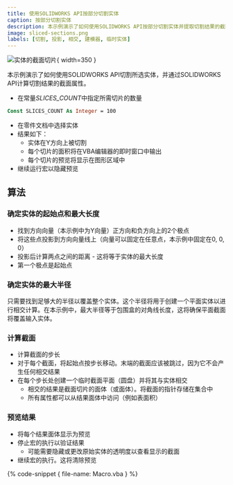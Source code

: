 ```yaml
---
title: 使用SOLIDWORKS API按部分切割实体
caption: 按部分切割实体
description: 本示例演示了如何使用SOLIDWORKS API按部分切割实体并提取切割结果的截面数据。
image: sliced-sections.png
labels: [切割, 投影, 相交, 建模器, 临时实体]
---
```

![实体的截面切片](sliced-sections.png){ width=350 }

本示例演示了如何使用SOLIDWORKS API切割所选实体，并通过SOLIDWORKS API计算切割结果的截面属性。

* 在常量*SLICES_COUNT*中指定所需切片的数量
~~~ vb
Const SLICES_COUNT As Integer = 100
~~~
* 在零件文档中选择实体
* 结果如下：
    * 实体在Y方向上被切割
    * 每个切片的面积将在VBA编辑器的即时窗口中输出
    * 每个切片的预览将显示在图形区域中
* 继续运行宏以隐藏预览

## 算法

### 确定实体的起始点和最大长度

* 找到方向向量（本示例中为Y向量）正方向和负方向上的2个极点
* 将这些点投影到方向向量线上（向量可以固定在任意点，本示例中固定在0, 0, 0）
* 投影后计算两点之间的距离 - 这将等于实体的最大长度
* 第一个极点是起始点

### 确定实体的最大半径
只需要找到足够大的半径以覆盖整个实体。这个半径将用于创建一个平面实体以进行相交计算。在本示例中，最大半径等于包围盒的对角线长度，这将确保平面截面将覆盖输入实体。

### 计算截面
* 计算截面的步长
* 对于每个截面，将起始点按步长移动。末端的截面应该被跳过，因为它不会产生任何相交结果
* 在每个步长处创建一个临时截面平面（圆盘）并将其与实体相交
    * 相交的结果是截面切片的面体（或面体）。将截面的指针存储在集合中
    * 所有属性都可以从结果面体中访问（例如表面积）

### 预览结果
* 将每个结果面体显示为预览
* 停止宏的执行以验证结果
    * 可能需要隐藏或更改原始实体的透明度以查看显示的截面
* 继续宏的执行。这将清除预览

{% code-snippet { file-name: Macro.vba } %}